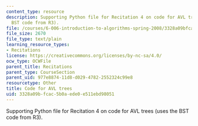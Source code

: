 ```yaml
---
content_type: resource
description: Supporting Python file for Recitation 4 on code for AVL trees (uses the
  BST code from R3).
file: /courses/6-006-introduction-to-algorithms-spring-2008/3328a09bfcac5b0aede0e511ebd98051_avl_r.py
file_size: 2670
file_type: text/plain
learning_resource_types:
- Recitations
license: https://creativecommons.org/licenses/by-nc-sa/4.0/
ocw_type: OCWFile
parent_title: Recitations
parent_type: CourseSection
parent_uid: 977e8874-11d8-d029-4782-2552324c99e8
resourcetype: Other
title: Code for AVL trees
uid: 3328a09b-fcac-5b0a-ede0-e511ebd98051
---
```

Supporting Python file for Recitation 4 on code for AVL trees (uses the BST code from R3).
